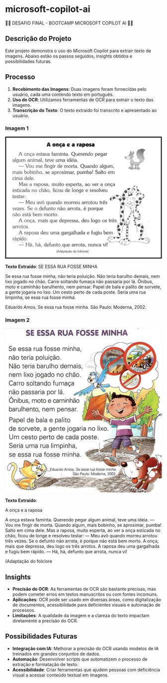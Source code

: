 # microsoft-copilot-ai

🧠🚀 DESAFIO FINAL - BOOTCAMP MICROSOFT COPILOT AI 🚀🧠

## Descrição do Projeto

Este projeto demonstra o uso do Microsoft Copilot para extrair texto de imagens. Abaixo estão os passos seguidos, insights obtidos e possibilidades futuras.

## Processo

1. **Recebimento das Imagens**: Duas imagens foram fornecidas pelo usuário, cada uma contendo texto em português.
2. **Uso de OCR**: Utilizamos ferramentas de OCR para extrair o texto das imagens.
3. **Transcrição do Texto**: O texto extraído foi transcrito e apresentado ao usuário.

### Imagem 1

![Imagem 1](https://github.com/elmirps/microsoft-copilot-ai/blob/main/inputs/Pequenos-Textos.jpg)


**Texto Extraído**:
SE ESSA RUA FOSSE MINHA

Se essa rua fosse minha,
não teria poluição.
Não teria barulho demais,
nem lixo jogado no chão.
Carro soltando fumaça
não passaria por lá.
Ônibus, moto e caminhão
barulhento, nem pensar.
Papel de bala e palito
de sorvete, a gente jogaria no lixo.
Um cesto perto de cada poste.
Seria uma rua limpinha,
se essa rua fosse minha.

Eduardo Amos. Se essa rua fosse minha.
São Paulo: Moderna, 2002.

### Imagem 2

![Imagem 2](https://github.com/elmirps/microsoft-copilot-ai/blob/main/inputs/pequenos-textos-coloridos-leitura-imprimir.jpg)

**Texto Extraído**:

A onça e a raposa

A onça estava faminta. Querendo pegar
algum animal, teve uma ideia.
— Vou me fingir de morta. Quando algum,
mais bobinho, se aproximar, pumba! Salto em
cima dele.
Mas a raposa, muito esperta, ao ver a onça
esticada no chão, ficou de longe e resolveu
testar:
— Meu avô quando morreu arrotou três
vezes. Se o defunto não arrota, é porque
não está bem morto.
A onça, mais que depressa, deu logo os três
arrotos.
A raposa deu uma gargalhada e fugiu bem
rápido.
— Há, há, defunto que arrota, nunca vi!

(Adaptação do folclore



## Insights

- **Precisão do OCR**: As ferramentas de OCR são bastante precisas, mas podem cometer erros em textos manuscritos ou com fontes incomuns.
- **Aplicações**: OCR pode ser usado em diversas áreas, como digitalização de documentos, acessibilidade para deficientes visuais e automação de processos.
- **Limitações**: A qualidade da imagem e a clareza do texto impactam diretamente a precisão do OCR.

## Possibilidades Futuras

- **Integração com IA**: Melhorar a precisão do OCR usando modelos de IA treinados em grandes conjuntos de dados.
- **Automação**: Desenvolver scripts que automatizem o processo de extração e formatação de texto.
- **Acessibilidade**: Criar ferramentas que ajudem pessoas com deficiência visual a acessar conteúdo textual em imagens.



